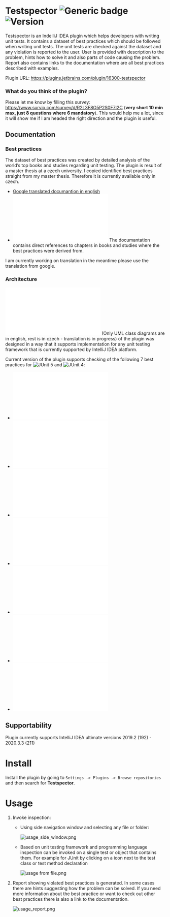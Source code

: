 # Testspector ![Generic badge](https://img.shields.io/github/license/Hasatori/Testspector)  ![Version](https://img.shields.io/jetbrains/plugin/v/16300-testspector)


Testspector is an IndelliJ IDEA plugin which helps developers with writing unit tests. It contains a dataset of best practices which should be followed when writing unit tests. The unit tests are checked against the dataset and any violation is reported to the user. User is provided with description to the problem, hints how to solve it and also parts of code causing the problem. 
Report also contains links to the documentation where are all best practices described with examples.

Plugin URL: https://plugins.jetbrains.com/plugin/16300-testspector

### What do you think of the plugin?
Please let me know by filling this survey: https://www.survio.com/survey/d/R2L3F8O5P2S0F7I2C (**very short 10 min max, just 8 questions where 6 mandatory**).  This would help me a lot, since it will show me if I am headed the right direction and the plugin is useful.

## Documentation

### Best practices 
The dataset of best practices was created by detailed analysis of the world’s top books and studies regarding unit testing. The plugin is result of a master thesis at a czech university. I copied identified best practices straight from my master thesis. Therefore it is currently available only in czech.
* [Google translated documantion in english](https://ooh3dpsdytm34sfhws63yjfbwy--github-com.translate.goog/Hasatori/Testspector/blob/master/doc/Practices.md)
* ![Original documantation in czech](./doc/Practices.md)
The documantation contains direct references to chapters in books and studies where the best practices were derived from. 

I am currently working on translation in the meantime please use the translation from google.
### Architecture
![Architecture](./doc/Architecture.md) (Only UML class diagrams are in english, rest is in czech - translation is in progress) of the plugin was designed in a way that it supports implementation for any unit testing framework that is currently supported by IntelliJ IDEA platform.

Current version of the plugin supports checking of the following 7 best practices for ![JUnit 5](https://junit.org/junit5) and ![JUnit 4](https://junit.org/junit4):

* ![Test only public behaviour](./doc/Practices.md#testovat-pouze-verejne-chovani-testovaneho-systemu)
* ![At least one assertion](./doc/Practices.md#minimalne-jedna-overovaci-metoda-na-test)
* ![Only one assertion](./doc/Practices.md#prave-jedna-overovaci-metoda-na-test)
* ![No global static properties](./doc/Practices.md#nepouzivat-globalni-staticke-promenne)
* ![Set up a test naming strategy](./doc/Practices.md#urcit-strategii-pojmenovani-testu)
* ![Catch tested exceptions using framework tools](./doc/Practices.md#odchytavat-testovane-vyjimky-pomoci-nastroju-knihoven-ci-testovacich-frameworku)
* ![No conditional logic](./doc/Practices.md#podminena-logika)

## Supportability

Plugin currently supports IntelliJ IDEA ultimate versions 2019.2 (192) - 2020.3.3 (211)

# Install
Install the plugin by going to ``Settings -> Plugins -> Browse repositories`` and then search for **Testspector**.

# Usage
1. Invoke inspection:
   * Using side navigation window and selecting any file or folder:

      ![usage_side_window.png](./doc/usage_side_window.png)
   * Based on unit testing framework and programming language inspection can be invoked on a single test or object that contains them. For example for JUnit by clicking on a icon next to the test class or test method declaration

      ![usage from file.png](./doc/usage_from_file.png)

2. Report showing violated best practices is generated. In some cases there are hints suggesting how the problem can be solved. If you need more information about the best practice or want to check out other best practices there is also a link to the documentation.

      ![usage_report.png](./doc/usage_report.png)
